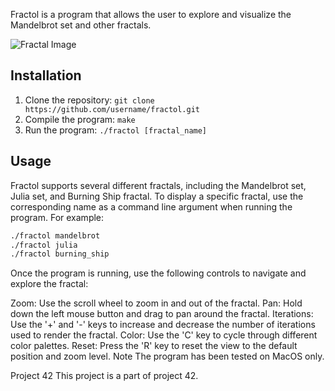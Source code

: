 
Fractol is a program that allows the user to explore and visualize the Mandelbrot set and other fractals.

![Fractal Image](https://th-thumbnailer.cdn-si-edu.com/EpHl02VIPFMPOxEqIUvScvNedVY=/fit-in/1600x0/https%3A%2F%2Ftf-cmsv2-smithsonianmag-media.s3.amazonaws.com%2Ffiler%2F20131101102020Frax-stylish-spiral-web.jpg)

## Installation

1. Clone the repository: `git clone https://github.com/username/fractol.git`
2. Compile the program: `make`
3. Run the program: `./fractol [fractal_name]`

## Usage

Fractol supports several different fractals, including the Mandelbrot set, Julia set, and Burning Ship fractal. To display a specific fractal, use the corresponding name as a command line argument when running the program. For example:

```bash
./fractol mandelbrot
./fractol julia
./fractol burning_ship
```
Once the program is running, use the following controls to navigate and explore the fractal:

Zoom: Use the scroll wheel to zoom in and out of the fractal.
Pan: Hold down the left mouse button and drag to pan around the fractal.
Iterations: Use the '+' and '-' keys to increase and decrease the number of iterations used to render the fractal.
Color: Use the 'C' key to cycle through different color palettes.
Reset: Press the 'R' key to reset the view to the default position and zoom level.
Note
The program has been tested on MacOS only.

Project 42
This project is a part of project 42.

